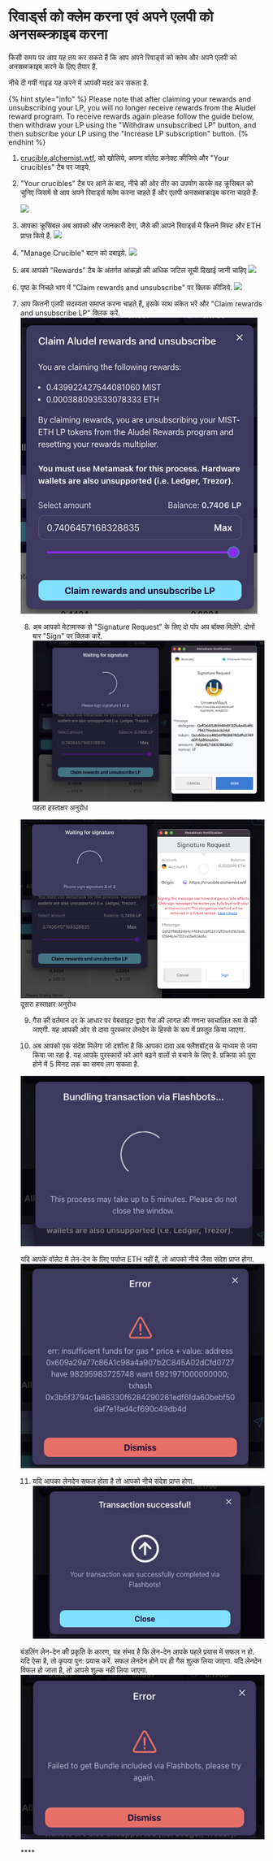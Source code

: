 # रिवार्ड्स को क्लेम करना एवं अपने एलपी को अनसब्स्क्राइब करना

किसी समय पर आप यह तय कर सकते हैं कि आप अपने रिवार्ड्स को क्लेम और अपने एलपी को अनसब्स्क्राइब करने के लिए तैयार हैं.

नीचे दी गयी गाइड यह करने में आपकी मदद कर सकता है.

{% hint style="info" %}
Please note that after claiming your rewards and unsubscribing your LP, you will no longer receive rewards from the Aludel reward program. To receive rewards again please follow the guide below, then withdraw your LP using the "Withdraw unsubscribed LP" button, and then subscribe your LP using the "Increase LP subscription" button.
{% endhint %}

1. [crucible.alchemist.wtf](https://crucible.alchemist.wtf/), को खोलिये, अपना वॉलेट कनेक्ट कीजिये और "Your crucibles" टैब पर जाइये.
2. "Your crucibles" टैब पर आने के बाद, नीचे की ओर तीर का उपयोग करके वह क्रूसिबल को चुनिए जिसमें से आप अपने रिवार्ड्स क्लेम करना चाहते हैं और एलपी अनसब्सक्राइब करना चाहते हैं:

  
   ![](../../.gitbook/assets/screenshot-2021-05-07-at-12.50.58.png) 

3. आपका क्रूसिबल अब आपको और जानकारी देगा, जैसे की आपने रिवार्ड्स में कितने मिस्ट और ETH प्राप्त किये हैं. ![](../../.gitbook/assets/screenshot-2021-05-07-at-12.50.42.png)  
4. "Manage Crucible" बटन को दबाइये.  ![](../../.gitbook/assets/screenshot-2021-05-07-at-12.51.04.png)  
5. अब आपको "Rewards" टैब के अंतर्गत आंकड़ों की अधिक जटिल सूची दिखाई जानी चाहिए  ![](../../.gitbook/assets/screenshot-2021-05-07-at-12.51.22.png)  
6. पृष्ठ के निचले भाग में "Claim rewards and unsubscribe" पर क्लिक कीजिये. ![](../../.gitbook/assets/screenshot-2021-05-07-at-13.05.52.png)  
7. आप कितनी एलपी सदस्यता समाप्त करना चाहते हैं, इसके साथ संकेत भरें और "Claim rewards and unsubscribe LP" क्लिक करें.  
   ![](../../.gitbook/assets/1.png)   


   8. अब आपको मेटामास्क से "Signature Request" के लिए दो पॉप अप बॉक्स मिलेंगे. दोनों बार "Sign" पर क्लिक करें.  
   ![](../../.gitbook/assets/2%20%282%29%20%282%29%20%281%29.png)   
   पहला हस्ताक्षर अनुरोध

  
   ![](../../.gitbook/assets/3%20%281%29%20%285%29%20%281%29%20%284%29.png)  
   दूसरा हस्ताक्षर अनुरोध  


   9. गैस की वर्तमान दर के आधार पर वेबसाइट द्वारा गैस की लागत की गणना स्वचालित रूप से की जाएगी. यह आपकी ओर से दावा पुरस्कार लेनदेन के हिस्से के रूप में प्रस्तुत किया जाएगा.



   10. अब आपको एक संदेश मिलेगा जो दर्शाता है कि आपका दावा अब फ्लैशबॉट्स के माध्यम से जमा किया जा रहा है. यह आपके पुरस्कारों को आगे बढ़ने वालों से बचाने के लिए है. प्रक्रिया को पूरा होने में 5 मिनट तक का समय लग सकता है.

   ![](../../.gitbook/assets/4%20%281%29%20%282%29.png)  
  
   यदि आपके वॉलेट में लेन-देन के लिए पर्याप्त ETH नहीं है, तो आपको नीचे जैसा संदेश प्राप्त होगा.  
   ![](../../.gitbook/assets/edlin%20%281%29.png)  


   11. यदि आपका लेनदेन सफल होता है तो आपको नीचे संदेश प्राप्त होगा.  
   ![](../../.gitbook/assets/6.png)  
  
   बंडलिंग लेन-देन की प्रकृति के कारण, यह संभव है कि लेन-देन आपके पहले प्रयास में सफल न हो. यदि ऐसा है, तो कृपया पुन: प्रयास करें. सफल लेनदेन होने पर ही गैस शुल्क लिया जाएगा. यदि लेनदेन विफल हो जाता है, तो आपसे शुल्क नहीं लिया जाएगा.  
   ![](../../.gitbook/assets/7%20%281%29.png)





   \*\*\*\*

